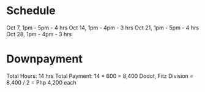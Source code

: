 # Schedule
Oct 7, 1pm  - 5pm    - 4 hrs
Oct 14, 1pm - 4pm    - 3 hrs
Oct 21, 1pm - 5pm    - 4 hrs
Oct 28, 1pm - 4pm    - 3 hrs


# Downpayment
Total Hours: 14 hrs
Total Payment: 14 * 600 = 8,400
Dodot, Fitz Division = 8,400 / 2 = Php 4,200 each
